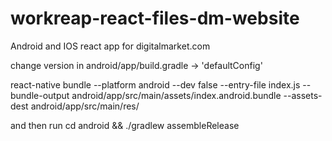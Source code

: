 # workreap-react-files-dm-website


Android and IOS react app for digitalmarket.com

change version in android/app/build.gradle -> 'defaultConfig'

react-native bundle --platform android --dev false --entry-file index.js --bundle-output android/app/src/main/assets/index.android.bundle --assets-dest android/app/src/main/res/


and then run cd android && ./gradlew assembleRelease


 